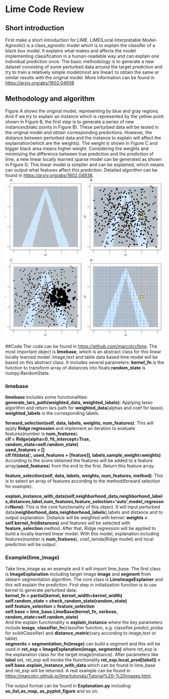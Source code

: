 # Lime Code Review
## Short introduction
  First make a short introduction for LIME. LIME(Local Interpretable Model-Agnostic) is a class_agnostic model which is to explain the classifer of a black box model. It explains what makes and affects the model implementing classification in a human-readable way and can explain one individual prediction once. The basic methodology is to generate a new dataset consisting of some perturbed data around the target prediction and try to train a relatively simple model(most are linear) to obtain the same or similar results with the original model. More information can be found in https://arxiv.org/abs/1602.04938
## Methodology and algorithm

  Figure A shows the original model, representing by blue and gray regions. And if we try to explain an instance which is represented by the yellow point shown in Figure B, the first step is to generate a series of new instances(blakc points in Figure B). These perturbed data will be tested in the original model and obtain corresponding predictions. However, the distance between perturbed data and the instance to explain will affect the explaination(which are the weights). The weight is shown in Figure C and bigger black area means higher weight. Considering the weights and minimizing the difference between true prediction and the prediction of lime, a new linear locally learned sparse model can be generated as shown in Figure D. This linear model is simplier and can be explained, which means can output what features affect this prediction. Detailed algorithm can be found in https://arxiv.org/abs/1602.04938.
  ![Image](https://github.com/yongkangzzz/practice/blob/main/Lime.png)

##Code
  The code can be found in https://github.com/marcotcr/lime.
  The most important object is **limebase**, which is an abstract class for this linear locally learned model. Image,text and table data based lime model will be based on this abstract class. It includes several parameters: **kernel_fn** is the function to transform array of distances into floats;**random_state** is numpy.RandomState.
  
  ### limebase
  **limebase** includes some functionalities:
  **generate_lars_path(weighted_data, weighted_labels)**: Applying lasso algorithm and return lars path for **weighted_data**(alphas and coef for lasso). **weighted_labels** is the corresponding labels.
  
  **forward_selection(self, data, labels, weights, num_features)**: This will apply **Ridge regression** and implement an iteration to evaluate features(number is **num_features**):  
  **clf = Ridge(alpha=0, fit_intercept=True, random_state=self.random_state)  
  used_features = []  
  clf.fit(data[:, used_features + [feature]], labels,sample_weight=weights)**  
According to the score obtained the features will be added to a feature array(**used_features**) from the end to the first. Return this feature array.
  
  **feature_selection(self, data, labels, weights, num_features, method)**: This is to select an array of features according to the method(forward selection for example).
  
  **explain_instance_with_data(self,neighborhood_data,neighborhood_labels,distances,label,num_features,feature_selection='auto',model_regressor=None)**: This is the core functionality of this object. It will input perturbed data(**neighborhood_data,neighborhood_labels**),labels and distance and to output explanation. Distance will be weighted with kernel: **weights = self.kernel_fn(distances)** and features will be selected with **feature_selection** method. After that, Ridge regression will be applied to build a locally learned linear model. With this model, explanation including features(number is **num_features**), coef,,lamda(Ridge model) and local prediction will be output. 
 
 ### Example(lime_image)
 Take lime_image as an example and it will import lime_base.
 The first class is **ImageExplanation** including target image **image** and **segment** from sklearn segmentation algorithm.
 The core class is **LimeImageExplainer** and this will explain the prediction. First step in initialization function is to use kernel to generate perturbed data:  
        **kernel_fn = partial(kernel, kernel_width=kernel_width)  
        self.random_state = check_random_state(random_state)  
        self.feature_selection = feature_selection  
        self.base = lime_base.LimeBase(kernel_fn, verbose, random_state=self.random_state)**  
 And the explain functionality is **explain_instance** where the key parameters include **image**, **classifier_fn**(classifier function, e.g. classifier.predict_proba for scikitClassifier) and **distance_metric**(vary according to image,text or table).  
 **segments = segmentation_fn(image)** can build a segment and this will be used in **ret_exp = ImageExplanation(image, segments)** where ret_exp is the explanation class for the target image(instance). After parameters like **label** set, ret_exp will invoke the fiunctionality **ret_exp.local_pred[label]) = self.base.explain_instance_with_data** which can be found in lime_base and ret_exp will be returned. A real example can be found in https://marcotcr.github.io/lime/tutorials/Tutorial%20-%20images.html. 
 
 The output format can be found in **Explanation.py** including: **as_list,as_map, as_pyplot_figure** and so on.
 
    
